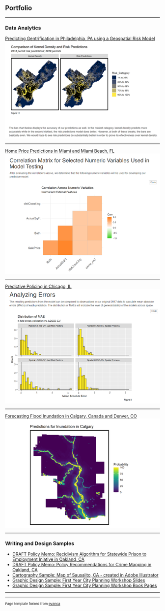 ## Portfolio

---

### Data Analytics

[Predicting Gentrification in Philadelphia, PA using a Geospatial Risk Model](https://htmlpreview.github.io/?https://github.com/kristinchang/KristinTova508Final/blob/main/MUSA508_KristinTova_Final.html)
<img src="images/508FinalSnapshot.PNG"/>

---
[Home Price Predictions in Miami and Miami Beach, FL](https://htmlpreview.github.io/?https://github.com/kristinchang/508Midterm/blob/main/The_Real_Houseprices_of_Miami_Final.html)
<img src="images/508MidtermSnapshot.PNG"/>

---
[Predictive Policing in Chicago, IL](https://htmlpreview.github.io/?https://github.com/kristinchang/508HW3/blob/main/ChangKristin_MUSA508_HW3.html)
<img src="images/508HW3Snapshot.PNG"/>

---
[Forecasting Flood Inundation in Calgary, Canada and Denver, CO](https://htmlpreview.github.io/?https://github.com/kristinchang/CPLN675Midterm/blob/main/Chang_Epstein_Midterm.html)
<img src="images/CalgaryFlood2.PNG"/>

---

### Writing and Design Samples

- [DRAFT Policy Memo: Recidivism Algorithm for Statewide Prison to Employment Iniative in Oakland, CA](/pdf/MUSA508_HW5_KristinChang.pdf)
- [DRAFT Policy Memo: Policy Recommendations for Crime Mapping in Oakland, CA](/pdf/CPLN520_FinalProject_KristinChang.pdf)
- [Cartography Sample: Map of Sausalito, CA - created in Adobe Illustrator](/pdf/KristinChang_CartographySample.pdf)
- [Graphic Design Sample: First Year City Planning Workshop Slides](/pdf/CityPlanningWorkshop_SamplePages.pdf)
- [Graphic Design Sample: First Year City Planning Workshop Book Pages](/pdf/CityPlanningWorkshop_SampleBookPages.pdf)

---




---
<p style="font-size:11px">Page template forked from <a href="https://github.com/evanca/quick-portfolio">evanca</a></p>
<!-- Remove above link if you don't want to attibute -->

